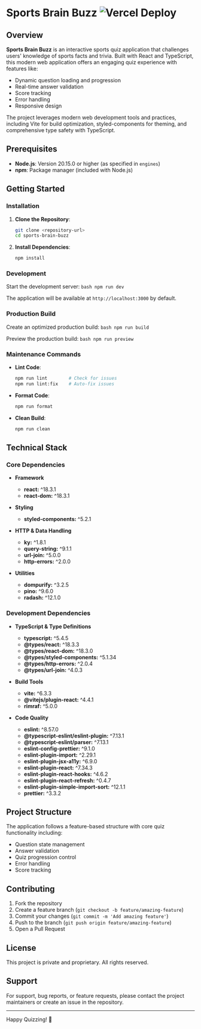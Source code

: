 # Sports Brain Buzz ![Vercel Deploy](https://deploy-badge.vercel.app/vercel/sports-brain-buzz?style=for-the-badge)

## Overview

**Sports Brain Buzz** is an interactive sports quiz application that challenges users' knowledge of sports facts and trivia. Built with React and TypeScript, this modern web application offers an engaging quiz experience with features like:

-   Dynamic question loading and progression
-   Real-time answer validation
-   Score tracking
-   Error handling
-   Responsive design

The project leverages modern web development tools and practices, including Vite for build optimization, styled-components for theming, and comprehensive type safety with TypeScript.

## Prerequisites

-   **Node.js**: Version 20.15.0 or higher (as specified in `engines`)
-   **npm**: Package manager (included with Node.js)

## Getting Started

### Installation

1. **Clone the Repository**:

    ```bash
    git clone <repository-url>
    cd sports-brain-buzz
    ```

2. **Install Dependencies**:
    ```bash
    npm install
    ```

### Development

Start the development server:
`bash
    npm run dev
    `

The application will be available at `http://localhost:3000` by default.

### Production Build

Create an optimized production build:
`bash
    npm run build
    `

Preview the production build:
`bash
    npm run preview
    `

### Maintenance Commands

-   **Lint Code**:

    ```bash
    npm run lint        # Check for issues
    npm run lint:fix    # Auto-fix issues
    ```

-   **Format Code**:

    ```bash
    npm run format
    ```

-   **Clean Build**:
    ```bash
    npm run clean
    ```

## Technical Stack

### Core Dependencies

-   **Framework**

    -   **react:** ^18.3.1
    -   **react-dom:** ^18.3.1

-   **Styling**

    -   **styled-components:** ^5.2.1

-   **HTTP & Data Handling**

    -   **ky:** ^1.8.1
    -   **query-string:** ^9.1.1
    -   **url-join:** ^5.0.0
    -   **http-errors:** ^2.0.0

-   **Utilities**
    -   **dompurify:** ^3.2.5
    -   **pino:** ^9.6.0
    -   **radash:** ^12.1.0

### Development Dependencies

-   **TypeScript & Type Definitions**

    -   **typescript:** ^5.4.5
    -   **@types/react:** ^18.3.3
    -   **@types/react-dom:** ^18.3.0
    -   **@types/styled-components:** ^5.1.34
    -   **@types/http-errors:** ^2.0.4
    -   **@types/url-join:** ^4.0.3

-   **Build Tools**

    -   **vite:** ^6.3.3
    -   **@vitejs/plugin-react:** ^4.4.1
    -   **rimraf:** ^5.0.0

-   **Code Quality**
    -   **eslint:** ^8.57.0
    -   **@typescript-eslint/eslint-plugin:** ^7.13.1
    -   **@typescript-eslint/parser:** ^7.13.1
    -   **eslint-config-prettier:** ^9.1.0
    -   **eslint-plugin-import:** ^2.29.1
    -   **eslint-plugin-jsx-a11y:** ^6.9.0
    -   **eslint-plugin-react:** ^7.34.3
    -   **eslint-plugin-react-hooks:** ^4.6.2
    -   **eslint-plugin-react-refresh:** ^0.4.7
    -   **eslint-plugin-simple-import-sort:** ^12.1.1
    -   **prettier:** ^3.3.2

## Project Structure

The application follows a feature-based structure with core quiz functionality including:

-   Question state management
-   Answer validation
-   Quiz progression control
-   Error handling
-   Score tracking

## Contributing

1. Fork the repository
2. Create a feature branch (`git checkout -b feature/amazing-feature`)
3. Commit your changes (`git commit -m 'Add amazing feature'`)
4. Push to the branch (`git push origin feature/amazing-feature`)
5. Open a Pull Request

## License

This project is private and proprietary. All rights reserved.

## Support

For support, bug reports, or feature requests, please contact the project maintainers or create an issue in the repository.

---

Happy Quizzing! 🎯

